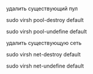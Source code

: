 удалить существующий пул

sudo virsh pool-destroy default

sudo virsh pool-undefine default

удалить существующую сеть 

sudo virsh net-destroy default

sudo virsh net-undefine default